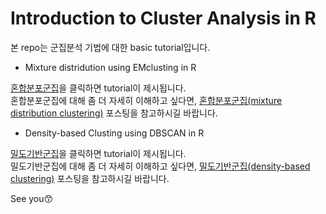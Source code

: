 # Introduction to Cluster Analysis in R
      
본 repo는 군집분석 기법에 대한 basic tutorial입니다.   


-  Mixture distridution using EMclusting in R
    
[혼합분포군집](https://eeyem.github.io/EMclust/EMclust.html)을 클릭하면 tutorial이 제시됩니다.     
혼합분포군집에 대해 좀 더 자세히 이해하고 싶다면, [혼합분포군집(mixture distribution clustering)](https://syj9700.tistory.com/39?category=850753) 포스팅을 참고하시길 바랍니다.   

      

-  Density-based Clusting using DBSCAN in R
    
  
[밀도기반군집](https://eeyem.github.io/EMclust/Density-based-Clust.html)을 클릭하면 tutorial이 제시됩니다.     
밀도기반군집에 대해 좀 더 자세히 이해하고 싶다면, [밀도기반군집(density-based clustering)](https://syj9700.tistory.com/40?category=850753) 포스팅을 참고하시길 바랍니다. 



      


See you😙
